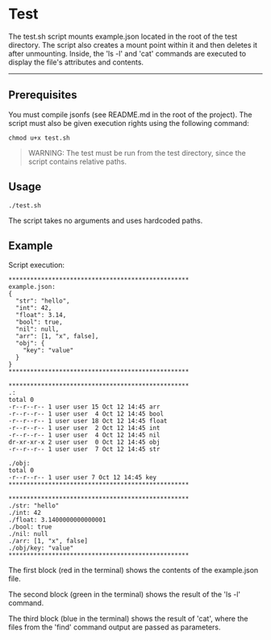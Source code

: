 # Test
The test.sh script mounts example.json located in the root of the test directory. The script also creates a mount point within it and then deletes it after unmounting. Inside, the 'ls -l' and 'cat' commands are executed to display the file's attributes and contents.

---

## Prerequisites
You must compile jsonfs (see README.md in the root of the project).
The script must also be given execution rights using the following command:
```
chmod u+x test.sh
```
> WARNING: The test must be run from the test directory, since the script contains relative paths.

## Usage
```
./test.sh
```
The script takes no arguments and uses hardcoded paths.

## Example
Script execution:
```
**************************************************
example.json:
{
  "str": "hello",
  "int": 42,
  "float": 3.14,
  "bool": true,
  "nil": null,
  "arr": [1, "x", false],
  "obj": {
    "key": "value"
  }
}
**************************************************

**************************************************
.:
total 0
-r--r--r-- 1 user user 15 Oct 12 14:45 arr
-r--r--r-- 1 user user  4 Oct 12 14:45 bool
-r--r--r-- 1 user user 18 Oct 12 14:45 float
-r--r--r-- 1 user user  2 Oct 12 14:45 int
-r--r--r-- 1 user user  4 Oct 12 14:45 nil
dr-xr-xr-x 2 user user  0 Oct 12 14:45 obj
-r--r--r-- 1 user user  7 Oct 12 14:45 str

./obj:
total 0
-r--r--r-- 1 user user 7 Oct 12 14:45 key
**************************************************

**************************************************
./str: "hello"
./int: 42
./float: 3.1400000000000001
./bool: true
./nil: null
./arr: [1, "x", false]
./obj/key: "value"
**************************************************
```

The first block (red in the terminal) shows the contents of the example.json file.

The second block (green in the terminal) shows the result of the 'ls -l' command.

The third block (blue in the terminal) shows the result of 'cat',
where the files from the 'find' command output are passed as parameters.
